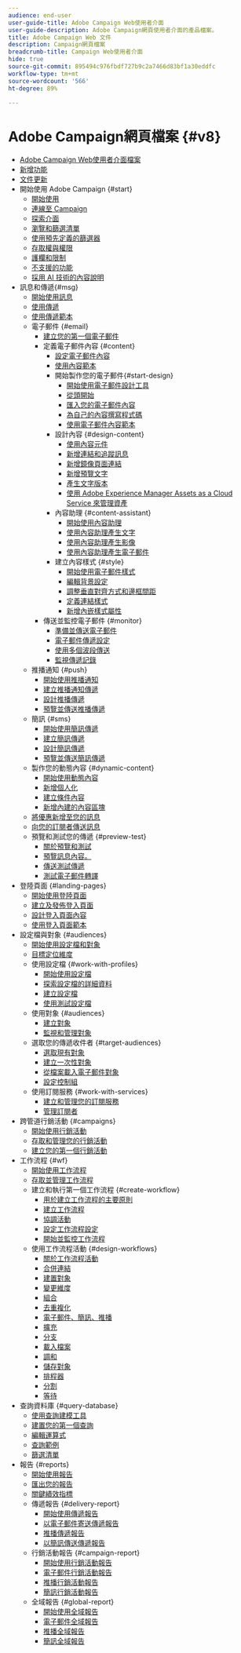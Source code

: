 ```yaml
---
audience: end-user
user-guide-title: Adobe Campaign Web使用者介面
user-guide-description: Adobe Campaign網頁使用者介面的產品檔案。
title: Adobe Campaign Web 文件
description: Campaign網頁檔案
breadcrumb-title: Campaign Web使用者介面
hide: true
source-git-commit: 895494c976fbdf727b9c2a7466d83bf1a30eddfc
workflow-type: tm+mt
source-wordcount: '566'
ht-degree: 89%

---
```



# Adobe Campaign網頁檔案 {#v8}

+ [Adobe Campaign Web使用者介面檔案](campaign-web-home.md)
+ [新增功能](rn/whats-new.md)
+ [文件更新](rn/documentation-updates.md)
+ 開始使用 Adobe Campaign {#start}
   + [開始使用](get-started/get-started.md)
   + [連線至 Campaign](get-started/connect-to-campaign.md)
   + [探索介面](get-started/user-interface.md)
   + [瀏覽和篩選清單](get-started/list-filters.md)
   + [使用預先定義的篩選器](get-started/predefined-filters.md)
   + [存取權與權限](get-started/permissions.md)
   + [護欄和限制](get-started/guardrails.md)
   + [不支援的功能](get-started/unsupported.md)
   + [採用 AI 技術的內容說明](get-started/using-ai.md)
+ 訊息和傳遞{#msg}
   + [開始使用訊息](msg/gs-messages.md)
   + [使用傳遞](msg/gs-deliveries.md)
   + [使用傳遞範本](msg/delivery-template.md)
   + 電子郵件 {#email}
      + [建立您的第一個電子郵件](email/create-email.md)
      + 定義電子郵件內容 {#content}
         + [設定電子郵件內容](email/edit-content.md)
         + [使用內容範本](email/create-email-templates.md)
         + 開始製作您的電子郵件{#start-design}
            + [開始使用電子郵件設計工具](email/get-started-email-designer.md)
            + [從頭開始](email/create-email-content.md)
            + [匯入您的電子郵件內容](email/existing-content.md)
            + [為自己的內容撰寫程式碼](email/code-content.md)
            + [使用電子郵件內容範本](email/use-email-templates.md)
         + 設計內容 {#design-content}
            + [使用內容元件](email/content-components.md)
            + [新增連結和追蹤訊息](email/message-tracking.md)
            + [新增鏡像頁面連結](email/mirror-page.md)
            + [新增預覽文字](email/preheader.md)
            + [產生文字版本](email/text-version-email.md)
            + [使用 Adobe Experience Manager Assets as a Cloud Service 來管理資產](email/aem-assets.md)
         + 內容助理 {#content-assistant}
            + [開始使用內容助理](email/generative-gs.md)
            + [使用內容助理產生文字](email/generative-content.md)
            + [使用內容助理產生影像](email/generative-image.md)
            + [使用內容助理產生電子郵件](email/generative-email.md)
         + 建立內容樣式 {#style}
            + [開始使用電子郵件樣式](email/get-started-email-style.md)
            + [編輯背景設定](email/backgrounds.md)
            + [調整垂直對齊方式和邊框間距](email/alignment-and-padding.md)
            + [定義連結樣式](email/styling-links.md)
            + [新增內嵌樣式屬性](email/inline-styling.md)
      + 傳送並監控電子郵件 {#monitor}
         + [準備並傳送電子郵件](monitor/prepare-send.md)
         + [電子郵件傳遞設定](advanced-settings/delivery-settings.md)
         + [使用多個波段傳送](advanced-settings/send-using-waves.md)
         + [監視傳遞記錄](monitor/delivery-logs.md)
   + 推播通知 {#push}
      + [開始使用推播通知](push/gs-push.md)
      + [建立推播通知傳遞](push/create-push.md)
      + [設計推播傳遞](push/content-push.md)
      + [預覽並傳送推播傳遞](push/send-push.md)
   + 簡訊 {#sms}
      + [開始使用簡訊傳遞](sms/gs-sms.md)
      + [建立簡訊傳遞](sms/create-sms.md)
      + [設計簡訊傳遞](sms/content-sms.md)
      + [預覽並傳送簡訊傳遞](sms/send-sms.md)
   + 製作您的動態內容 {#dynamic-content}
      + [開始使用動態內容](personalization/gs-personalization.md)
      + [新增個人化](personalization/personalize.md)
      + [建立條件內容](personalization/conditions.md)
      + [新增內建的內容區塊](personalization/content-blocks.md)
   + [將優惠新增至您的訊息](msg/offers.md)
   + [向您的訂閱者傳送訊息](msg/send-to-subscribers.md)
   + 預覽和測試您的傳遞 {#preview-test}
      + [關於預覽和測試](preview-test/preview-test.md)
      + [預覽訊息內容。](preview-test/preview-content.md)
      + [傳送測試傳遞](preview-test/test-deliveries.md)
      + [測試電子郵件轉譯](preview-test/email-rendering.md)
+ 登陸頁面 {#landing-pages}
   + [開始使用登陸頁面](landing-pages/get-started-lp.md)
   + [建立及發佈登入頁面](landing-pages/create-lp.md)
   + [設計登入頁面內容](landing-pages/lp-content.md)
   + [使用登入頁面範本](landing-pages/lp-templates.md)
+ 設定檔與對象 {#audiences}
   + [開始使用設定檔和對象](audience/gs-audiences-recipients.md)
   + [目標定位維度](audience/targeting-dimensions.md)
   + 使用設定檔 {#work-with-profiles}
      + [開始使用設定檔](audience/about-recipients.md)
      + [探索設定檔的詳細資料](audience/profile-view.md)
      + [建立設定檔](audience/create-profile.md)
      + [使用測試設定檔](audience/test-profiles.md)
   + 使用對象 {#audiences}
      + [建立對象](audience/create-audience.md)
      + [監視和管理對象](audience/manage-audience.md)
   + 選取您的傳遞收件者 {#target-audiences}
      + [選取現有對象](audience/add-audience.md)
      + [建立一次性對象](audience/one-time-audience.md)
      + [從檔案載入電子郵件對象](audience/file-audience.md)
      + [設定控制組](audience/control-group.md)
   + 使用訂閱服務 {#work-with-services}
      + [建立和管理您的訂閱服務](audience/manage-services.md)
      + [管理訂閱者](audience/manage-subscribers.md)
+ 跨管道行銷活動 {#campaigns}
   + [開始使用行銷活動](campaigns/gs-campaigns.md)
   + [存取和管理您的行銷活動](campaigns/manage-campaigns.md)
   + [建立您的第一個行銷活動](campaigns/create-campaigns.md)
+ 工作流程 {#wf}
   + [開始使用工作流程](workflows/gs-workflows.md)
   + [存取並管理工作流程](workflows/access-monitor.md)
   + 建立和執行第一個工作流程 {#create-workflow}
      + [用於建立工作流程的主要原則](workflows/gs-workflow-creation.md)
      + [建立工作流程](workflows/create-workflow.md)
      + [協調活動](workflows/orchestrate-activities.md)
      + [設定工作流程設定](workflows/workflow-settings.md)
      + [開始並監控工作流程](workflows/start-monitor-workflows.md)
   + 使用工作流程活動 {#design-workflows}
      + [關於工作流程活動](workflows/activities/about-activities.md)
      + [合併連結](workflows/activities/and-join.md)
      + [建置對象](workflows/activities/build-audience.md)
      + [變更維度](workflows/activities/change-dimension.md)
      + [組合](workflows/activities/combine.md)
      + [去重複化](workflows/activities/deduplication.md)
      + [電子郵件、簡訊、推播](workflows/activities/channels.md)
      + [擴充](workflows/activities/enrichment.md)
      + [分支](workflows/activities/fork.md)
      + [載入檔案](workflows/activities/load-file.md)
      + [調和](workflows/activities/reconciliation.md)
      + [儲存對象](workflows/activities/save-audience.md)
      + [排程器](workflows/activities/scheduler.md)
      + [分割](workflows/activities/split.md)
      + [等待](workflows/activities/wait.md)
+ 查詢資料庫 {#query-database}
   + [使用查詢建模工具](query/query-modeler-overview.md)
   + [建置您的第一個查詢](query/build-query.md)
   + [編輯運算式](query/expression-editor.md)
   + [查詢範例](query/query-samples.md)
   + [篩選清單](query/filter.md)
+ 報告 {#reports}
   + [開始使用報告](reporting/gs-reports.md)
   + [匯出您的報告](reporting/export-reports.md)
   + [關鍵績效指標](reporting/kpis.md)
   + 傳遞報告 {#delivery-report}
      + [開始使用傳遞報告](reporting/delivery-reports.md)
      + [以電子郵件寄送傳遞報告 ](reporting/email-report.md)
      + [推播傳遞報告 ](reporting/push-report.md)
      + [以簡訊傳送傳遞報告](reporting/sms-report.md)
   + 行銷活動報告 {#campaign-report}
      + [開始使用行銷活動報告](reporting/campaign-reports.md)
      + [電子郵件行銷活動報告](reporting/campaign-reports-email.md)
      + [推播行銷活動報告](reporting/campaign-reports-push.md)
      + [簡訊行銷活動報告](reporting/campaign-reports-sms.md)
   + 全域報告 {#global-report}
      + [開始使用全域報告](reporting/global-reports.md)
      + [電子郵件全域報告](reporting/global-report-email.md)
      + [推播全域報告](reporting/global-report-push.md)
      + [簡訊全域報告](reporting/global-report-sms.md)
